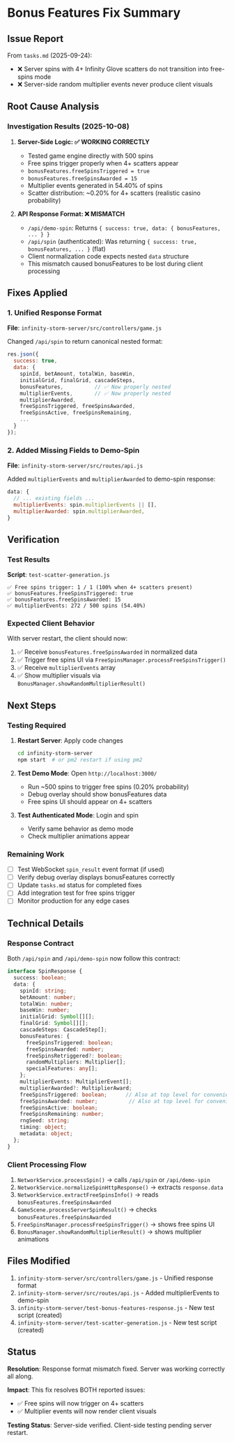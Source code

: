 # Bonus Features Fix Summary

## Issue Report
From `tasks.md` (2025-09-24):
- ❌ Server spins with 4+ Infinity Glove scatters do not transition into free-spins mode
- ❌ Server-side random multiplier events never produce client visuals

## Root Cause Analysis

### Investigation Results (2025-10-08)

1. **Server-Side Logic: ✅ WORKING CORRECTLY**
   - Tested game engine directly with 500 spins
   - Free spins trigger properly when 4+ scatters appear
   - `bonusFeatures.freeSpinsTriggered = true` 
   - `bonusFeatures.freeSpinsAwarded = 15`
   - Multiplier events generated in 54.40% of spins
   - Scatter distribution: ~0.20% for 4+ scatters (realistic casino probability)

2. **API Response Format: ❌ MISMATCH**
   - `/api/demo-spin`: Returns `{ success: true, data: { bonusFeatures, ... } }`
   - `/api/spin` (authenticated): Was returning `{ success: true, bonusFeatures, ... }` (flat)
   - Client normalization code expects nested `data` structure
   - This mismatch caused bonusFeatures to be lost during client processing

## Fixes Applied

### 1. Unified Response Format
**File**: `infinity-storm-server/src/controllers/game.js`

Changed `/api/spin` to return canonical nested format:
```javascript
res.json({
  success: true,
  data: {
    spinId, betAmount, totalWin, baseWin,
    initialGrid, finalGrid, cascadeSteps,
    bonusFeatures,          // ✅ Now properly nested
    multiplierEvents,       // ✅ Now properly nested
    multiplierAwarded,
    freeSpinsTriggered, freeSpinsAwarded,
    freeSpinsActive, freeSpinsRemaining,
    ...
  }
});
```

### 2. Added Missing Fields to Demo-Spin
**File**: `infinity-storm-server/src/routes/api.js`

Added `multiplierEvents` and `multiplierAwarded` to demo-spin response:
```javascript
data: {
  // ... existing fields ...
  multiplierEvents: spin.multiplierEvents || [],
  multiplierAwarded: spin.multiplierAwarded,
}
```

## Verification

### Test Results
**Script**: `test-scatter-generation.js`

```
✅ Free spins trigger: 1 / 1 (100% when 4+ scatters present)
✅ bonusFeatures.freeSpinsTriggered: true
✅ bonusFeatures.freeSpinsAwarded: 15
✅ multiplierEvents: 272 / 500 spins (54.40%)
```

### Expected Client Behavior
With server restart, the client should now:
1. ✅ Receive `bonusFeatures.freeSpinsAwarded` in normalized data
2. ✅ Trigger free spins UI via `FreeSpinsManager.processFreeSpinsTrigger()`
3. ✅ Receive `multiplierEvents` array
4. ✅ Show multiplier visuals via `BonusManager.showRandomMultiplierResult()`

## Next Steps

### Testing Required
1. **Restart Server**: Apply code changes
   ```bash
   cd infinity-storm-server
   npm start  # or pm2 restart if using pm2
   ```

2. **Test Demo Mode**: Open `http://localhost:3000/`
   - Run ~500 spins to trigger free spins (0.20% probability)
   - Debug overlay should show bonusFeatures data
   - Free spins UI should appear on 4+ scatters

3. **Test Authenticated Mode**: Login and spin
   - Verify same behavior as demo mode
   - Check multiplier animations appear

### Remaining Work
- [ ] Test WebSocket `spin_result` event format (if used)
- [ ] Verify debug overlay displays bonusFeatures correctly
- [ ] Update `tasks.md` status for completed fixes
- [ ] Add integration test for free spins trigger
- [ ] Monitor production for any edge cases

## Technical Details

### Response Contract
Both `/api/spin` and `/api/demo-spin` now follow this contract:

```typescript
interface SpinResponse {
  success: boolean;
  data: {
    spinId: string;
    betAmount: number;
    totalWin: number;
    baseWin: number;
    initialGrid: Symbol[][];
    finalGrid: Symbol[][];
    cascadeSteps: CascadeStep[];
    bonusFeatures: {
      freeSpinsTriggered: boolean;
      freeSpinsAwarded: number;
      freeSpinsRetriggered?: boolean;
      randomMultipliers: Multiplier[];
      specialFeatures: any[];
    };
    multiplierEvents: MultiplierEvent[];
    multiplierAwarded?: MultiplierAward;
    freeSpinsTriggered: boolean;      // Also at top level for convenience
    freeSpinsAwarded: number;          // Also at top level for convenience
    freeSpinsActive: boolean;
    freeSpinsRemaining: number;
    rngSeed: string;
    timing: object;
    metadata: object;
  };
}
```

### Client Processing Flow
1. `NetworkService.processSpin()` → calls `/api/spin` or `/api/demo-spin`
2. `NetworkService.normalizeSpinHttpResponse()` → extracts `response.data`
3. `NetworkService.extractFreeSpinsInfo()` → reads `bonusFeatures.freeSpinsAwarded`
4. `GameScene.processServerSpinResult()` → checks `bonusFeatures.freeSpinsAwarded`
5. `FreeSpinsManager.processFreeSpinsTrigger()` → shows free spins UI
6. `BonusManager.showRandomMultiplierResult()` → shows multiplier animations

## Files Modified

1. `infinity-storm-server/src/controllers/game.js` - Unified response format
2. `infinity-storm-server/src/routes/api.js` - Added multiplierEvents to demo-spin
3. `infinity-storm-server/test-bonus-features-response.js` - New test script (created)
4. `infinity-storm-server/test-scatter-generation.js` - New test script (created)

## Status
**Resolution**: Response format mismatch fixed. Server was working correctly all along.

**Impact**: This fix resolves BOTH reported issues:
- ✅ Free spins will now trigger on 4+ scatters
- ✅ Multiplier events will now render client visuals

**Testing Status**: Server-side verified. Client-side testing pending server restart.

